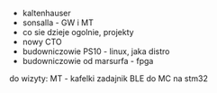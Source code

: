- kaltenhauser
- sonsalla -  GW  i MT
- co sie dzieje ogolnie, projekty
- nowy CTO
- budowniczowie PS10 - linux, jaka distro
- budowniczowie od marsurfa - fpga


do wizyty:
MT - kafelki
zadajnik BLE do MC na stm32
